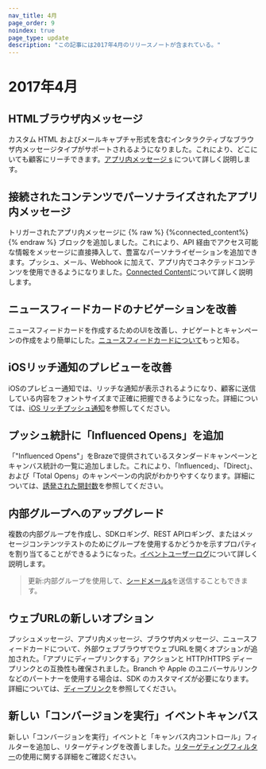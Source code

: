 ```yaml
---
nav_title: 4月
page_order: 9
noindex: true
page_type: update
description: "この記事には2017年4月のリリースノートが含まれている。"
---
```


# 2017年4月

## HTMLブラウザ内メッセージ

カスタム HTML およびメールキャプチャ形式を含むインタラクティブなブラウザ内メッセージタイプがサポートされるようになりました。これにより、どこにいても顧客にリーチできます。[アプリ内メッセージ s]({{site.baseurl}}/user_guide/message_building_by_channel/in-app_messages/best_practices/) について詳しく説明します。

## 接続されたコンテンツでパーソナライズされたアプリ内メッセージ

トリガーされたアプリ内メッセージに {% raw %} {%connected_content%} {% endraw %} ブロックを追加しました。これにより、API 経由でアクセス可能な情報をメッセージに直接挿入して、豊富なパーソナライゼーションを追加できます。プッシュ、メール、Webhook に加えて、アプリ内でコネクテッドコンテンツを使用できるようになりました。[Connected Content]({{site.baseurl}}/user_guide/personalization_and_dynamic_content/connected_content/about_connected_content/)について詳しく説明します。

## ニュースフィードカードのナビゲーションを改善

ニュースフィードカードを作成するためのUIを改善し、ナビゲートとキャンペーンの作成をより簡単にした。[ニュースフィードカードについて]({{site.baseurl}}/user_guide/engagement_tools/news_feed/creating_a_news_feed_item/#news-feed-cards)もっと知る。

## iOSリッチ通知のプレビューを改善

iOSのプレビュー通知では、リッチな通知が表示されるようになり、顧客に送信している内容をフォントサイズまで正確に把握できるようになった。詳細については、[iOS リッチプッシュ通知]({{site.baseurl}}/developer_guide/platform_integration_guides/swift/push_notifications/integration/#ios-10-rich-notifications)を参照してください。

## プッシュ統計に「Influenced Opens」を追加

「"Influenced Opens"」をBrazeで提供されているスタンダードキャンペーンとキャンバス統計の一覧に追加しました。これにより、「Influenced」、「Direct」、および「Total Opens」のキャンペーンの内訳がわかりやすくなります。詳細については、[誘発された開封数]({{site.baseurl}}/user_guide/analytics/tracking/influenced_opens/)を参照してください。

## 内部グループへのアップグレード

複数の内部グループを作成し、SDKロギング、REST APIロギング、またはメッセージコンテンツテストのためにグループを使用するかどうかを示すプロパティを割り当てることができるようになった。[イベントユーザーログ]({{site.baseurl}}/user_guide/administrative/app_settings/developer_console/event_user_log_tab/#event-user-log-tab)について詳しく説明します。

> 更新:内部グループを使用して、[シードメールs]({{site.baseurl}}/user_guide/administrative/app_settings/developer_console/#seed-groups)を送信することもできます。

## ウェブURLの新しいオプション

プッシュメッセージ、アプリ内メッセージ、ブラウザ内メッセージ、ニュースフィードカードについて、外部ウェブブラウザでウェブURLを開くオプションが追加された。「アプリにディープリンクする」アクションと HTTP/HTTPS ディープリンクとの互換性も確保されました。Branch や Apple のユニバーサルリンクなどのパートナーを使用する場合は、SDK のカスタマイズが必要になります。詳細については、[ディープリンク]({{site.baseurl}}/user_guide/personalization_and_dynamic_content/deep_linking_to_in-app_content/#what-is-deep-linking)を参照してください。

## 新しい「コンバージョンを実行」イベントキャンバス

新しい「コンバージョンを実行」イベントと「キャンバス内コントロール」フィルターを追加し、リターゲティングを改善しました。[リターゲティングフィルター]({{site.baseurl}}/user_guide/engagement_tools/campaigns/ideas_and_strategies/retargeting_campaigns/#retargeting-campaigns)の使用に関する詳細をご確認ください。



